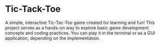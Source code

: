 # Tic-Tack-Toe
A simple, interactive Tic-Tac-Toe game created for learning and fun! This project serves as a hands-on way to explore basic game development concepts and coding practices. You can play it in the terminal or as a GUI application, depending on the implementation.

